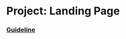 # Project: Landing Page

### [Guideline](https://www.theodinproject.com/lessons/foundations-landing-page)
